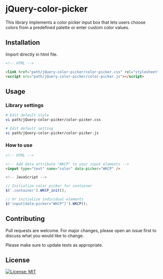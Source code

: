 # jQuery-color-picker

This library implements a color picker input box that lets users choose colors from a predefined palette or enter custom color values.

## Installation

Import directly in html file.

``` html
<!-- HTML -->

<link href="path/jQuery-color-picker/color-picker.css" rel="stylesheet">
<script src="path/jQuery-color-picker/color-picker.js"></script>
```

## Usage

### Library settings

``` bash
# Edit default style
vi path/jQuery-color-picker/color-picker.css

# Edit default setting
vi path/jQuery-color-picker/color-picker.js
```

### How to use

``` html
<!-- HTML -->

<!-- Add data attribute "WKCP" to your input elements -->
<input type="text" name="color" data-picker="WKCP" />
```

``` javascript
<!-- JavaScript -->

// Initialize color picker for container
$('.container').WKCP_init();

// Or initialize individual elements
$('input[data-picker="WKCP"]').WKCP();
```

## Contributing

Pull requests are welcome. For major changes, please open an issue first to discuss what you would like to change.

Please make sure to update tests as appropriate.

## License

[![License: MIT](https://img.shields.io/badge/License-MIT-yellow.svg)](https://opensource.org/licenses/MIT)
